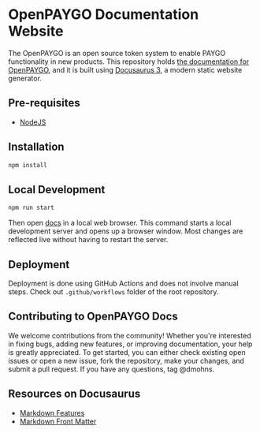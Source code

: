 # OpenPAYGO Documentation Website

The OpenPAYGO is an open source token system to enable PAYGO functionality in new products. This repository holds [the documentation for OpenPAYGO](https://enaccess.github.io/OpenPAYGO-docs/), and it is built using [Docusaurus 3](https://docusaurus.io/), a modern static website generator.

## Pre-requisites

- [NodeJS](https://nodejs.org/en)

## Installation

```sh
npm install
```

## Local Development

```sh
npm run start
```

Then open [docs](http://localhost:3000/OpenPAYGO-docs/) in a local web browser.
This command starts a local development server and opens up a browser window. Most changes are reflected live without having to restart the server.

## Deployment

Deployment is done using GitHub Actions and does not involve manual steps.
Check out `.github/workflows` folder of the root repository.

## Contributing to OpenPAYGO Docs

We welcome contributions from the community! Whether you're interested in fixing bugs, adding new features, or improving documentation, your help is greatly appreciated. To get started, you can either check existing open issues or open a new issue, fork the repository, make your changes, and submit a pull request. If you have any questions, tag @dmohns. 

## Resources on Docusaurus

- [Markdown Features](https://docusaurus.io/docs/markdown-features)
- [Markdown Front Matter](https://docusaurus.io/docs/api/plugins/@docusaurus/plugin-content-docs#markdown-front-matter)
